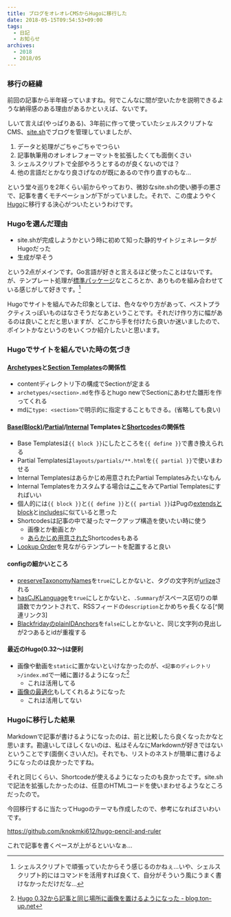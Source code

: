 ```yaml
---
title: ブログをオレオレCMSからHugoに移行した
date: 2018-05-15T09:54:53+09:00
tags:
  - 日記
  - お知らせ
archives:
  - 2018
  - 2018/05
---
```


### 移行の経緯

前回の記事から半年経っていますね。何でこんなに間が空いたかを説明できるような納得感のある理由があるかといえば、ないです。

しいて言えば(やっぱりある)、3年前に作って使っていたシェルスクリプトなCMS、[site.sh](https://github.com/knokmki612/sitesh)でブログを管理していましたが、

1. データと処理がごちゃごちゃでつらい
2. 記事執筆用のオレオレフォーマットを拡張したくても面倒くさい
3. シェルスクリプトで全部やろうとするのが良くないのでは？
4. 他の言語だとかなり良さげなのが既にあるので作り直すのもな…

という堂々巡りを2年くらい前からやっており、微妙なsite.shの使い勝手の悪さで、記事を書くモチベーションが下がっていました。それで、この度ようやく[Hugo](https://gohugo.io)に移行する決心がついたというわけです。


### Hugoを選んだ理由

* site.shが完成しようかという時に初めて知った静的サイトジェネレータがHugoだった
* 生成が早そう

という2点がメインです。Go言語が好きと言えるほど使ったことはないです。が、テンプレート処理が[標準パッケージ](https://golang.org/pkg/text/template/)なところとか、ありものを組み合わせている感じがして好きです。[^小言]

Hugoでサイトを組んでみた印象としては、色々なやり方があって、ベストプラクティスっぽいものはなさそうだなあということです。それだけ作り方に幅があるのは良いことだと思いますが、どこから手を付けたら良いか迷いましたので、ポイントかなというのをいくつか紹介したいと思います。

### Hugoでサイトを組んでいた時の気づき

#### [Archetypes](https://gohugo.io/content-management/archetypes/)と[Section Templates](https://gohugo.io/templates/section-templates/)の関係性

* contentディレクトリ下の構成でSectionが定まる
* `archetypes/<section>.md`を作るとhugo newでSectionにあわせた雛形を作ってくれる
* mdに`type: <section>`で明示的に指定することもできる。(省略しても良い)

#### [Base(Block)](https://gohugo.io/templates/base/)/[Partial](https://gohugo.io/templates/partials/)/[Internal](https://gohugo.io/templates/internal/) Templatesと[Shortcodes](https://gohugo.io/content-management/shortcodes/)の関係性

* Base Templatesは`{{ block }}`にしたところを`{{ define }}`で書き換えられる
* Partial Templatesは`layouts/partials/**.html`を`{{ partial }}`で使いまわせる
* Internal Templatesはあらかじめ用意されたPartial Templatesみたいなもん
* Internal Templatesをカスタムする場合は[ここ](https://github.com/gohugoio/hugo/tree/master/tpl/tplimpl/embedded/templates)をみてPartial Templatesにすればいい
* 個人的には`{{ block }}`と`{{ define }}`と`{{ partial }}`はPugの[extendsとblock](https://pugjs.org/language/inheritance.html)と[includes](https://pugjs.org/language/includes.html)に似ていると思った
* Shortcodesは記事の中で凝ったマークアップ構造を使いたい時に使う
    * 画像とか動画とか
    * [あらかじめ用意された](https://gohugo.io/content-management/shortcodes/#use-hugo-s-built-in-shortcodes)Shortcodesもある
* [Lookup Order](https://gohugo.io/templates/lookup-order/)を見ながらテンプレートを配置すると良い

#### configの細かいところ

* [preserveTaxonomyNames](https://gohugo.io/content-management/taxonomies/#preserve-taxonomy-values)を`true`にしとかないと、タグの文字列が[urlize](https://gohugo.io/functions/urlize/)される
* [hasCJKLanguage](https://gohugo.io/getting-started/configuration/#all-configuration-settings)を`true`にしとかないと、`.Summary`がスペース区切りの単語数でカウントされて、RSSフィードの`description`とかめちゃ長くなる[^関連リンク3]
* [BlackfridayのplainIDAnchors](https://gohugo.io/getting-started/configuration/#blackfriday)を`false`にしとかないと、同じ文字列の見出しが2つあるとidが重複する

#### 最近のHugo(0.32〜)は便利

* 画像や動画を`static`に置かないといけなかったのが、`<記事のディレクトリ>/index.md`で一緒に置けるようになった[^関連リンク2]
    * これは活用してる
* [画像の最適化](https://gohugo.io/news/0.32-relnotes/)もしてくれるようになった
    * これは活用してない

### Hugoに移行した結果

Markdownで記事が書けるようになったのは、前と比較したら良くなったかなと思います。勘違いしてほしくないのは、私はそんなにMarkdownが好きではないということです(面倒くさい人だ)。それでも、リストのネストが簡単に書けるようになったのは良かったですね。

それと同じくらい、Shortcodeが使えるようになったのも良かったです。site.shで記法を拡張したかったのは、任意のHTMLコードを使いまわせるようなところだったので。

今回移行するに当たってHugoのテーマも作成したので、参考になればさいわいです。

https://github.com/knokmki612/hugo-pencil-and-ruler

これで記事を書くペースが上がるといいなぁ…

[^小言]:シェルスクリプトで頑張っていたからそう感じるのかねぇ…いや、シェルスクリプト的にはコマンドを活用すれば良くて、自分がそういう風にうまく書けなかっただけだな…
[^関連リンク1]:[Hugo のサマリーが大きすぎる件 - awm-Tech](https://blog.awm.jp/2016/01/02/hugo/)
[^関連リンク2]:[Hugo 0.32から記事と同じ場所に画像を置けるようになった - blog.ton-up.net](https://blog.ton-up.net/2018/01/13/hugo-032/)
